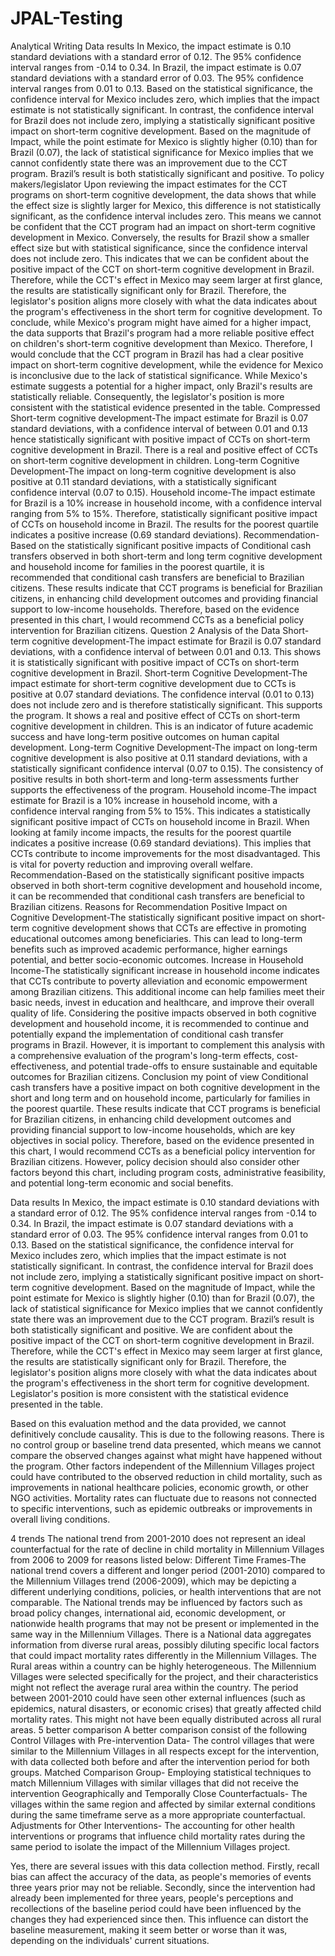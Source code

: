 # JPAL-Testing
Analytical Writing
Data results 
In Mexico, the impact estimate is 0.10 standard deviations with a standard error of 0.12. The 95% confidence interval ranges from -0.14 to 0.34. In Brazil, the impact estimate is 0.07 standard deviations with a standard error of 0.03. The 95% confidence interval ranges from 0.01 to 0.13. Based on the statistical significance, the confidence interval for Mexico includes zero, which implies that the impact estimate is not statistically significant. In contrast, the confidence interval for Brazil does not include zero, implying a statistically significant positive impact on short-term cognitive development. Based on the magnitude of Impact, while the point estimate for Mexico is slightly higher (0.10) than for Brazil (0.07), the lack of statistical significance for Mexico implies that we cannot confidently state there was an improvement due to the CCT program. Brazil’s result is both statistically significant and positive.
To policy makers/legislator
Upon reviewing the impact estimates for the CCT programs on short-term cognitive development, the data shows that while the effect size is slightly larger for Mexico, this difference is not statistically significant, as the confidence interval includes zero. This means we cannot be confident that the CCT program had an impact on short-term cognitive development in Mexico. Conversely, the results for Brazil show a smaller effect size but with statistical significance, since the confidence interval does not include zero. This indicates that we can be confident about the positive impact of the CCT on short-term cognitive development in Brazil. Therefore, while the CCT's effect in Mexico may seem larger at first glance, the results are statistically significant only for Brazil. Therefore, the legislator's position aligns more closely with what the data indicates about the program's effectiveness in the short term for cognitive development. 
To conclude, while Mexico's program might have aimed for a higher impact, the data supports that Brazil's program had a more reliable positive effect on children's short-term cognitive development than Mexico. Therefore, I would conclude that the CCT program in Brazil has had a clear positive impact on short-term cognitive development, while the evidence for Mexico is inconclusive due to the lack of statistical significance. While Mexico's estimate suggests a potential for a higher impact, only Brazil's results are statistically reliable. Consequently, the legislator's position is more consistent with the statistical evidence presented in the table.
Compressed
Short-term cognitive development-The impact estimate for Brazil is 0.07 standard deviations, with a confidence interval of between 0.01 and 0.13 hence statistically significant with positive impact of CCTs on short-term cognitive development in Brazil.
There is a real and positive effect of CCTs on short-term cognitive development in children. 
Long-term Cognitive Development-The impact on long-term cognitive development is also positive at 0.11 standard deviations, with a statistically significant confidence interval (0.07 to 0.15). 
Household income-The impact estimate for Brazil is a 10% increase in household income, with a confidence interval ranging from 5% to 15%. Therefore, statistically significant positive impact of CCTs on household income in Brazil. The results for the poorest quartile indicates a positive increase (0.69 standard deviations). 
Recommendation-Based on the statistically significant positive impacts of Conditional cash transfers observed in both short-term and long term cognitive development and household income  for families in the poorest quartile, it is recommended that conditional cash transfers are beneficial to Brazilian citizens. These results indicate that CCT programs is beneficial for Brazilian citizens, in enhancing child development outcomes and providing financial support to low-income households. Therefore, based on the evidence presented in this chart, I would recommend CCTs as a beneficial policy intervention for Brazilian citizens.
Question 2
Analysis of the Data
Short-term cognitive development-The impact estimate for Brazil is 0.07 standard deviations, with a confidence interval of between 0.01 and 0.13. This shows it is statistically significant with positive impact of CCTs on short-term cognitive development in Brazil.
Short-term Cognitive Development-The impact estimate for short-term cognitive development due to CCTs is positive at 0.07 standard deviations. The confidence interval (0.01 to 0.13) does not include zero and is therefore statistically significant. This supports the program. It shows a real and positive effect of CCTs on short-term cognitive development in children. This is an indicator of future academic success and have long-term positive outcomes on human capital development.
Long-term Cognitive Development-The impact on long-term cognitive development is also positive at 0.11 standard deviations, with a statistically significant confidence interval (0.07 to 0.15). The consistency of positive results in both short-term and long-term assessments further supports the effectiveness of the program.
Household income-The impact estimate for Brazil is a 10% increase in household income, with a confidence interval ranging from 5% to 15%. This indicates a statistically significant positive impact of CCTs on household income in Brazil. When looking at family income impacts, the results for the poorest quartile indicates a positive increase (0.69 standard deviations). This implies that CCTs contribute to income improvements for the most disadvantaged. This is vital for poverty reduction and improving overall welfare.
Recommendation-Based on the statistically significant positive impacts observed in both short-term cognitive development and household income, it can be recommended that conditional cash transfers are beneficial to Brazilian citizens.
Reasons for Recommendation
Positive Impact on Cognitive Development-The statistically significant positive impact on short-term cognitive development shows that CCTs are effective in promoting educational outcomes among beneficiaries. This can lead to long-term benefits such as improved academic performance, higher earnings potential, and better socio-economic outcomes.
Increase in Household Income-The statistically significant increase in household income indicates that CCTs contribute to poverty alleviation and economic empowerment among Brazilian citizens. This additional income can help families meet their basic needs, invest in education and healthcare, and improve their overall quality of life.
Considering the positive impacts observed in both cognitive development and household income, it is recommended to continue and potentially expand the implementation of conditional cash transfer programs in Brazil. However, it is important to complement this analysis with a comprehensive evaluation of the program's long-term effects, cost-effectiveness, and potential trade-offs to ensure sustainable and equitable outcomes for Brazilian citizens.
Conclusion my point of view
Conditional cash transfers have a positive impact on both cognitive development in the short and long term and on household income, particularly for families in the poorest quartile. These results indicate that CCT programs is beneficial for Brazilian citizens, in enhancing child development outcomes and providing financial support to low-income households, which are key objectives in social policy. Therefore, based on the evidence presented in this chart, I would recommend CCTs as a beneficial policy intervention for Brazilian citizens. However, policy decision should also consider other factors beyond this chart, including program costs, administrative feasibility, and potential long-term economic and social benefits.

Data results 
In Mexico, the impact estimate is 0.10 standard deviations with a standard error of 0.12. The 95% confidence interval ranges from -0.14 to 0.34. In Brazil, the impact estimate is 0.07 standard deviations with a standard error of 0.03. The 95% confidence interval ranges from 0.01 to 0.13. Based on the statistical significance, the confidence interval for Mexico includes zero, which implies that the impact estimate is not statistically significant. In contrast, the confidence interval for Brazil does not include zero, implying a statistically significant positive impact on short-term cognitive development. Based on the magnitude of Impact, while the point estimate for Mexico is slightly higher (0.10) than for Brazil (0.07), the lack of statistical significance for Mexico implies that we cannot confidently state there was an improvement due to the CCT program. Brazil’s result is both statistically significant and positive.
We are confident about the positive impact of the CCT on short-term cognitive development in Brazil. Therefore, while the CCT's effect in Mexico may seem larger at first glance, the results are statistically significant only for Brazil. Therefore, the legislator's position aligns more closely with what the data indicates about the program's effectiveness in the short term for cognitive development. Legislator's position is more consistent with the statistical evidence presented in the table.


Based on this evaluation method and the data provided, we cannot definitively conclude causality. This is due to the following reasons. There is no control group or baseline trend data presented, which means we cannot compare the observed changes against what might have happened without the program. Other factors independent of the Millennium Villages project could have contributed to the observed reduction in child mortality, such as improvements in national healthcare policies, economic growth, or other NGO activities. Mortality rates can fluctuate due to reasons not connected to specific interventions, such as epidemic outbreaks or improvements in overall living conditions.


4 trends 
The national trend from 2001-2010 does not represent an ideal counterfactual for the rate of decline in child mortality in Millennium Villages from 2006 to 2009 for reasons listed below:
Different Time Frames-The national trend covers a different and longer period (2001-2010) compared to the Millennium Villages trend (2006-2009), which may be depicting a different underlying conditions, policies, or health interventions that are not comparable.
The National trends may be influenced by factors such as broad policy changes, international aid, economic development, or nationwide health programs that may not be present or implemented in the same way in the Millennium Villages.
There is a National data aggregates information from diverse rural areas, possibly diluting specific local factors that could impact mortality rates differently in the Millennium Villages.
The Rural areas within a country can be highly heterogeneous. The Millennium Villages were selected specifically for the project, and their characteristics might not reflect the average rural area within the country.
The period between 2001-2010 could have seen other external influences (such as epidemics, natural disasters, or economic crises) that greatly affected child mortality rates. This might not have been equally distributed across all rural areas.
5 better comparison 
A better comparison consist of the following 
Control Villages with Pre-intervention Data- The control villages that were similar to the Millennium Villages in all respects except for the intervention, with data collected both before and after the intervention period for both groups.
Matched Comparison Group- Employing statistical techniques to match Millennium Villages with similar villages that did not receive the intervention
Geographically and Temporally Close Counterfactuals- The villages within the same region and affected by similar external conditions during the same timeframe serve as a more appropriate counterfactual.
Adjustments for Other Interventions- The accounting for other health interventions or programs that influence child mortality rates during the same period to isolate the impact of the Millennium Villages project.

Yes, there are several issues with this data collection method. Firstly, recall bias can affect the accuracy of the data, as people's memories of events three years prior may not be reliable. Secondly, since the intervention had already been implemented for three years, people's perceptions and recollections of the baseline period could have been influenced by the changes they had experienced since then. This influence can distort the baseline measurement, making it seem better or worse than it was, depending on the individuals' current situations.

